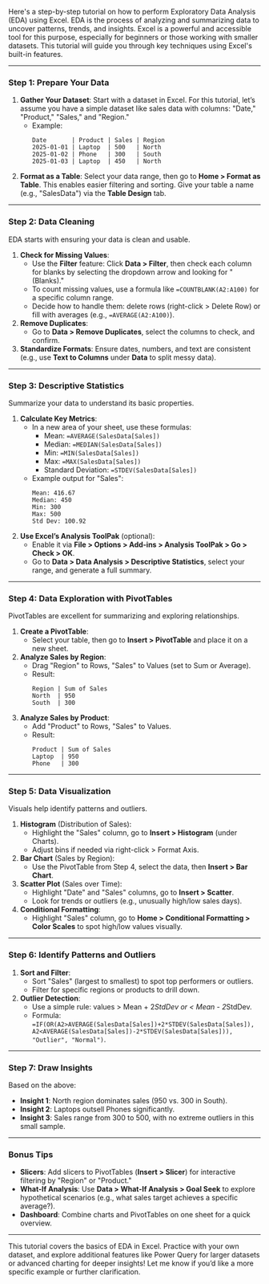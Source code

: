 Here's a step-by-step tutorial on how to perform Exploratory Data Analysis (EDA) using Excel. EDA is the process of analyzing and summarizing data to uncover patterns, trends, and insights. Excel is a powerful and accessible tool for this purpose, especially for beginners or those working with smaller datasets. This tutorial will guide you through key techniques using Excel's built-in features.

---

### Step 1: Prepare Your Data
1. **Gather Your Dataset**: Start with a dataset in Excel. For this tutorial, let’s assume you have a simple dataset like sales data with columns: "Date," "Product," "Sales," and "Region."
   - Example:
     ```
     Date       | Product | Sales | Region
     2025-01-01 | Laptop  | 500   | North
     2025-01-02 | Phone   | 300   | South
     2025-01-03 | Laptop  | 450   | North
     ```
2. **Format as a Table**: Select your data range, then go to **Home > Format as Table**. This enables easier filtering and sorting. Give your table a name (e.g., "SalesData") via the **Table Design** tab.

---

### Step 2: Data Cleaning
EDA starts with ensuring your data is clean and usable.
1. **Check for Missing Values**:
   - Use the **Filter** feature: Click **Data > Filter**, then check each column for blanks by selecting the dropdown arrow and looking for "(Blanks)."
   - To count missing values, use a formula like `=COUNTBLANK(A2:A100)` for a specific column range.
   - Decide how to handle them: delete rows (right-click > Delete Row) or fill with averages (e.g., `=AVERAGE(A2:A100)`).
2. **Remove Duplicates**:
   - Go to **Data > Remove Duplicates**, select the columns to check, and confirm.
3. **Standardize Formats**: Ensure dates, numbers, and text are consistent (e.g., use **Text to Columns** under **Data** to split messy data).

---

### Step 3: Descriptive Statistics
Summarize your data to understand its basic properties.
1. **Calculate Key Metrics**:
   - In a new area of your sheet, use these formulas:
     - Mean: `=AVERAGE(SalesData[Sales])`
     - Median: `=MEDIAN(SalesData[Sales])`
     - Min: `=MIN(SalesData[Sales])`
     - Max: `=MAX(SalesData[Sales])`
     - Standard Deviation: `=STDEV(SalesData[Sales])`
   - Example output for "Sales":
     ```
     Mean: 416.67
     Median: 450
     Min: 300
     Max: 500
     Std Dev: 100.92
     ```
2. **Use Excel’s Analysis ToolPak** (optional):
   - Enable it via **File > Options > Add-ins > Analysis ToolPak > Go > Check > OK**.
   - Go to **Data > Data Analysis > Descriptive Statistics**, select your range, and generate a full summary.

---

### Step 4: Data Exploration with PivotTables
PivotTables are excellent for summarizing and exploring relationships.
1. **Create a PivotTable**:
   - Select your table, then go to **Insert > PivotTable** and place it on a new sheet.
2. **Analyze Sales by Region**:
   - Drag "Region" to Rows, "Sales" to Values (set to Sum or Average).
   - Result:
     ```
     Region | Sum of Sales
     North  | 950
     South  | 300
     ```
3. **Analyze Sales by Product**:
   - Add "Product" to Rows, "Sales" to Values.
   - Result:
     ```
     Product | Sum of Sales
     Laptop  | 950
     Phone   | 300
     ```

---

### Step 5: Data Visualization
Visuals help identify patterns and outliers.
1. **Histogram** (Distribution of Sales):
   - Highlight the "Sales" column, go to **Insert > Histogram** (under Charts).
   - Adjust bins if needed via right-click > Format Axis.
2. **Bar Chart** (Sales by Region):
   - Use the PivotTable from Step 4, select the data, then **Insert > Bar Chart**.
3. **Scatter Plot** (Sales over Time):
   - Highlight "Date" and "Sales" columns, go to **Insert > Scatter**.
   - Look for trends or outliers (e.g., unusually high/low sales days).
4. **Conditional Formatting**:
   - Highlight "Sales" column, go to **Home > Conditional Formatting > Color Scales** to spot high/low values visually.

---

### Step 6: Identify Patterns and Outliers
1. **Sort and Filter**:
   - Sort "Sales" (largest to smallest) to spot top performers or outliers.
   - Filter for specific regions or products to drill down.
2. **Outlier Detection**:
   - Use a simple rule: values > Mean + 2*StdDev or < Mean - 2*StdDev.
   - Formula: `=IF(OR(A2>AVERAGE(SalesData[Sales])+2*STDEV(SalesData[Sales]), A2<AVERAGE(SalesData[Sales])-2*STDEV(SalesData[Sales])), "Outlier", "Normal")`.

---

### Step 7: Draw Insights
Based on the above:
- **Insight 1**: North region dominates sales (950 vs. 300 in South).
- **Insight 2**: Laptops outsell Phones significantly.
- **Insight 3**: Sales range from 300 to 500, with no extreme outliers in this small sample.

---

### Bonus Tips
- **Slicers**: Add slicers to PivotTables (**Insert > Slicer**) for interactive filtering by "Region" or "Product."
- **What-If Analysis**: Use **Data > What-If Analysis > Goal Seek** to explore hypothetical scenarios (e.g., what sales target achieves a specific average?).
- **Dashboard**: Combine charts and PivotTables on one sheet for a quick overview.

---

This tutorial covers the basics of EDA in Excel. Practice with your own dataset, and explore additional features like Power Query for larger datasets or advanced charting for deeper insights! Let me know if you’d like a more specific example or further clarification.